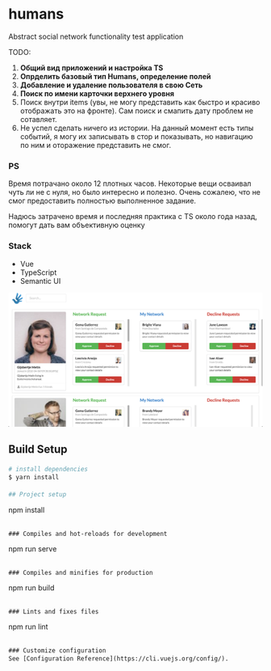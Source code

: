 # humans

Abstract social network functionality test application

TODO: 
1. __Общий вид приложений и настройка TS__
2. __Опрделить базовый тип Humans, определение полей__
3. __Добавление и удаление пользователя в свою Сеть__
4. __Поиск по имени карточки верхнего уровня__
5. Поиск внутри items (увы, не могу представить как быстро и красиво отображать это на фронте). Сам поиск и смапить дату проблем не сотавляет.
6. Не успел сделать ничего из истории. На данный момент есть типы событий, я могу их записывать в стор и показывать, но навигацию по ним и оторажение представить не смог.


### PS
Время потрачано около 12 плотных часов. Некоторые вещи осваивал чуть ли не с нуля, но было интересно и полезно. Очень сожалею, что не смог предоставить полностью выполненное задание. 

Надюсь затрачено время и последняя практика с TS около года назад, помогут дать вам объективную оценку

### Stack
- Vue 
- TypeScript
- Semantic UI

![Humans image](README_IMG.png)

## Build Setup

```bash
# install dependencies
$ yarn install

## Project setup
```
npm install
```

### Compiles and hot-reloads for development
```
npm run serve
```

### Compiles and minifies for production
```
npm run build
```

### Lints and fixes files
```
npm run lint
```

### Customize configuration
See [Configuration Reference](https://cli.vuejs.org/config/).
